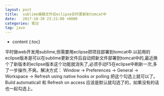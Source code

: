```yaml
---
layout: post
title:  sublime编辑文件后eclipse实时更新到tomcat中
date:   2017-10-30 23:21:00 +0800
categories: 笔记
tag: java
---
```


* content
{:toc}

平时做web开发用sublime,但需要用eclipse把项目部署到tomcat中.以前用的eclipse版本是可以在sublime更新文件后自动把新文件部署到tomcat中的,最近换个了新版本的eclipse版本这个功能就消失了,必须手动F5在eclipse中刷新一次,多了一步操作,不爽。解决方式：
Window -> Preferences -> General -> Workspace -> Refresh using native hooks or polling 把这个勾选上就可以了。
Build automaticall 和 Refresh on access 应该是默认就勾选了的，如果没有的话也一起勾选上。
